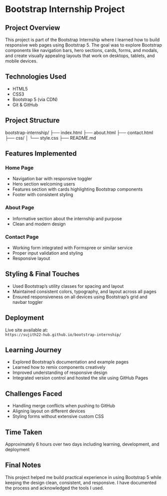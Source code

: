 # Bootstrap Internship Project

## Project Overview
This project is part of the Bootstrap Internship where I learned how to build responsive web pages using Bootstrap 5. The goal was to explore Bootstrap components like navigation bars, hero sections, cards, forms, and modals, and create visually appealing layouts that work on desktops, tablets, and mobile devices.

## Technologies Used
- HTML5
- CSS3
- Bootstrap 5 (via CDN)
- Git & GitHub

## Project Structure
bootstrap-internship/
├── index.html
├── about.html
├── contact.html
├── css/
│ └── style.css
├── README.md

## Features Implemented
### Home Page
- Navigation bar with responsive toggler
- Hero section welcoming users
- Features section with cards highlighting Bootstrap components
- Footer with consistent styling

### About Page
- Informative section about the internship and purpose
- Clean and modern design

### Contact Page
- Working form integrated with Formspree or similar service
- Proper input validation and styling
- Responsive layout

## Styling & Final Touches
- Used Bootstrap’s utility classes for spacing and layout
- Maintained consistent colors, typography, and layout across all pages
- Ensured responsiveness on all devices using Bootstrap’s grid and navbar toggler

## Deployment
Live site available at:  
`https://sujith22-hub.github.io/bootstrap-internship/`

## Learning Journey
- Explored Bootstrap’s documentation and example pages
- Learned how to remix components creatively
- Improved understanding of responsive design
- Integrated version control and hosted the site using GitHub Pages

## Challenges Faced
- Handling merge conflicts when pushing to GitHub
- Aligning layout on different devices
- Styling forms without extensive custom CSS

## Time Taken
Approximately 6 hours over two days including learning, development, and deployment

## Final Notes
This project helped me build practical experience in using Bootstrap 5 while keeping the design clean, consistent, and responsive. I have documented the process and acknowledged the tools I used.
